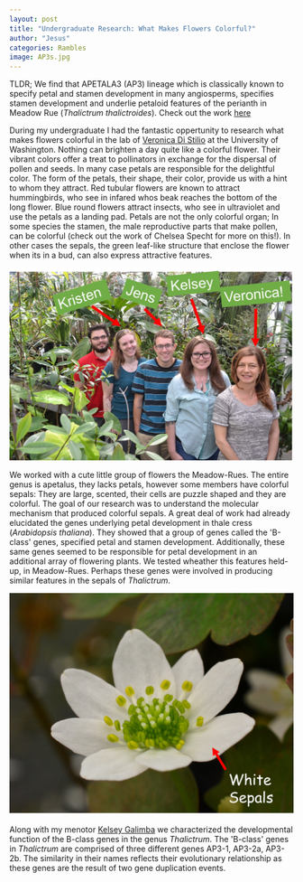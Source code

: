```yaml
---
layout: post
title: "Undergraduate Research: What Makes Flowers Colorful?"
author: "Jesus"
categories: Rambles
image: AP3s.jpg
---
```


TLDR; We find that APETALA3 (AP3) lineage which is classically known to specify petal and stamen development in many angiosperms, specifies stamen development and underlie petaloid features of the perianth in Meadow Rue (*Thalictrum thalictroides*). Check out the work [here](https://www.frontiersin.org/articles/10.3389/fpls.2018.00334/abstract) 

During my undergraduate I had the fantastic oppertunity to research what makes flowers colorful in the lab of [Veronica Di Stilio](http://faculty.washington.edu/distilio/) at the University of Washington. Nothing can brighten a day quite like a colorful flower. Their vibrant colors offer a treat to pollinators in exchange for the dispersal of pollen and seeds. In many case petals are responsible for the delightful color. The form of the petals, their shape, their color, provide us with a hint to whom they attract. Red tubular flowers are known to attract hummingbirds, who see in infared whos beak reaches the bottom of the long flower. Blue round flowers attract insects, who see in ultraviolet and use the petals as a landing pad. Petals are not the only colorful organ; In some species the stamen, the male reproductive parts that make pollen, can be colorful (check out the work of Chelsea Specht for more on this!). In other cases the sepals, the green leaf-like structure that enclose the flower when its in a bud, can also express attractive features. 

<img src="/assets/img/DiStilioLab.jpg">

We worked with a cute little group of flowers the Meadow-Rues. The entire genus is apetalus, they lacks petals, however some members have colorful sepals: They are large, scented, their cells are puzzle shaped and they are colorful. The goal of our research was to understand the molecular mechanism that produced colorful sepals. A great deal of work had already elucidated the genes underlying petal development in thale cress (*Arabidopsis thaliana*). They showed that a group of genes called the 'B-class' genes, specified petal and stamen development. Additionally, these same genes seemed to be responsible for petal development in an additional array of flowering plants. We tested wheather this features held-up, in Meadow-Rues. Perhaps these genes were involved in producing similar features in the sepals of *Thalictrum*. 

<img src="/assets/img/WSepals.jpg">

Along with my menotor [Kelsey Galimba](https://www.ars.usda.gov/northeast-area/kearneysville-wv/appalachian-fruit-research-laboratory/innovative-fruit-production-improvement-and-protection/people/kelsey-galimba/) we characterized the developmental function of the B-class genes in the genus *Thalictrum*. The 'B-class' genes in *Thalictrum* are comprised of three different genes AP3-1, AP3-2a, AP3-2b. The similarity in their names reflects their evolutionary relationship as these genes are the result of two gene duplication events.
